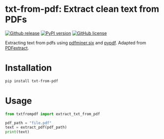 
# txt-from-pdf: Extract clean text from PDFs

[![Github release](https://img.shields.io/github/release/alisafaya/txt-from-pdf.svg)](https://github.com/alisafaya/txt-from-pdf/releases)
[![PyPI version](https://badge.fury.io/py/txt-from-pdf.svg)](https://badge.fury.io/py/txt-from-pdf)
[![GitHub license](https://img.shields.io/github/license/alisafaya/txt-from-pdf.svg)](./LICENSE)

Extracting text from pdfs using [pdfminer.six](https://github.com/pdfminer/pdfminer.six) and [pypdf](https://github.com/py-pdf/pypdf/). Adapted from [PDFextract](https://github.com/sdtblck/PDFextract).

# Installation

```bash
pip install txt-from-pdf
```

# Usage

```python
from txtfrompdf import extract_txt_from_pdf

pdf_path = "file.pdf"
text = extract_pdf(pdf_path)
print(text)
```
